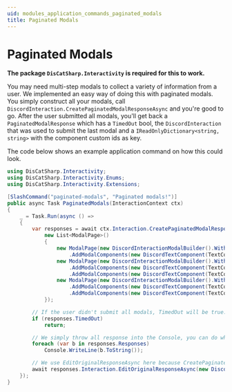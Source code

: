 ```yaml
---
uid: modules_application_commands_paginated_modals
title: Paginated Modals
---
```


# Paginated Modals

**The package `DisCatSharp.Interactivity` is required for this to work.**

You may need multi-step modals to collect a variety of information from a user. We implemented an easy way of doing this with paginated modals.
You simply construct all your modals, call `DiscordInteraction.CreatePaginatedModalResponseAsync` and you're good to go. After the user submitted all modals, you'll get back a `PaginatedModalResponse` which has a `TimedOut` bool, the `DiscordInteraction` that was used to submit the last modal and a `IReadOnlyDictionary<string, string>` with the component custom ids as key.

The code below shows an example application command on how this could look.

```cs
using DisCatSharp.Interactivity;
using DisCatSharp.Interactivity.Enums;
using DisCatSharp.Interactivity.Extensions;
```

```cs
[SlashCommand("paginated-modals", "Paginated modals!")]
public async Task PaginatedModals(InteractionContext ctx)
{
    _ = Task.Run(async () =>
    {
        var responses = await ctx.Interaction.CreatePaginatedModalResponseAsync(
            new List<ModalPage>()
            {
                new ModalPage(new DiscordInteractionModalBuilder().WithTitle("First Title")
                    .AddModalComponents(new DiscordTextComponent(TextComponentStyle.Small, "title", "Title", "Name", 0, 250, false))),
                new ModalPage(new DiscordInteractionModalBuilder().WithTitle("Second Title")
                    .AddModalComponents(new DiscordTextComponent(TextComponentStyle.Small, "title1", "Next Modal", "Some value here"))
                    .AddModalComponents(new DiscordTextComponent(TextComponentStyle.Paragraph, "description1", "Some bigger thing here", required: false))),
                new ModalPage(new DiscordInteractionModalBuilder().WithTitle("Third Title")
                    .AddModalComponents(new DiscordTextComponent(TextComponentStyle.Small, "title2", "Title2", "Even more here", 0, 250, false))
                    .AddModalComponents(new DiscordTextComponent(TextComponentStyle.Paragraph, "description2", "and stuff here", required: false))),
            });

        // If the user didn't submit all modals, TimedOut will be true. We return the command as there is nothing to handle.
        if (responses.TimedOut)
            return;

        // We simply throw all response into the Console, you can do whatever with this.
        foreach (var b in responses.Responses)
            Console.WriteLine(b.ToString());

        // We use EditOriginalResponseAsync here because CreatePaginatedModalResponseAsync responds to the last modal with a thinking state.
        await responses.Interaction.EditOriginalResponseAsync(new DiscordWebhookBuilder().WithContent("Success"));
    });
}
```

